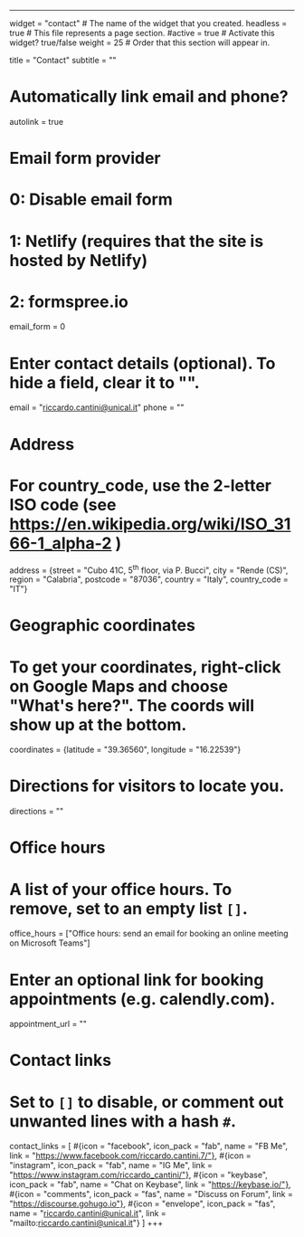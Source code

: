 ---
widget = "contact"  # The name of the widget that you created.
headless = true  # This file represents a page section.
#active = true  # Activate this widget? true/false
weight = 25 # Order that this section will appear in.

title = "Contact"
subtitle = ""

# Automatically link email and phone?
autolink = true

# Email form provider
#   0: Disable email form
#   1: Netlify (requires that the site is hosted by Netlify)
#   2: formspree.io
email_form = 0

# Enter contact details (optional). To hide a field, clear it to "".
email = "riccardo.cantini@unical.it"
phone = ""

# Address
# For country_code, use the 2-letter ISO code (see https://en.wikipedia.org/wiki/ISO_3166-1_alpha-2 )
address = {street = "Cubo 41C, 5<sup>th</sup> floor, via P. Bucci", city = "Rende (CS)", region = "Calabria", postcode = "87036", country = "Italy", country_code = "IT"}

# Geographic coordinates
# To get your coordinates, right-click on Google Maps and choose "What's here?". The coords will show up at the bottom.
coordinates = {latitude = "39.36560", longitude = "16.22539"}

# Directions for visitors to locate you.
directions = ""

# Office hours
# A list of your office hours. To remove, set to an empty list `[]`.
office_hours = ["Office hours: send an email for booking an online meeting on Microsoft Teams"]

# Enter an optional link for booking appointments (e.g. calendly.com).
appointment_url = ""

# Contact links
#   Set to `[]` to disable, or comment out unwanted lines with a hash `#`.
contact_links = [
  #{icon = "facebook", icon_pack = "fab", name = "FB Me", link = "https://www.facebook.com/riccardo.cantini.7/"},
  #{icon = "instagram", icon_pack = "fab", name = "IG Me", link = "https://www.instagram.com/riccardo_cantini/"},
  #{icon = "keybase", icon_pack = "fab", name = "Chat on Keybase", link = "https://keybase.io/"},
  #{icon = "comments", icon_pack = "fas", name = "Discuss on Forum", link = "https://discourse.gohugo.io"},
  #{icon = "envelope", icon_pack = "fas", name = "riccardo.cantini@unical.it", link = "mailto:riccardo.cantini@unical.it"}
  ]
+++

